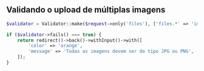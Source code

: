## Validando o upload de múltiplas imagens
```php
$validator = Validator::make($request->only('files'), ['files.*' => 'image']);

if ($validator->fails() === true) {
	return redirect()->back()->withInput()->with([
		'color' => 'orange',
		'message' => 'Todas as imagens devem ser do tipo JPG ou PNG',
	]);
}
```
<!--stackedit_data:
eyJoaXN0b3J5IjpbMTU1NjYzNjY0M119
-->